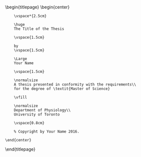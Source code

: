 <!-- 
This is the Latex-heavy title page. 
People outside UCL may want to remove the header logo 
and add the centred logo
-->
\begin{titlepage}
    \begin{center}

    
   
        
        \vspace*{2.5cm}
        
        \huge
        The Title of the Thesis
        
        \vspace{1.5cm}

        by
        \vspace{1.5cm}
        
        \Large
        Your Name

        \vspace{1.5cm}

        \normalsize
        A thesis presented in conformity with the requirements\\
        for the degree of \textit{Master of Science}
        
        \vfill
        
        \normalsize
        Department of Physiology\\
        University of Toronto

        \vspace{0.8cm}

        % Copyright by Your Name 2016.

    \end{center}
\end{titlepage}
